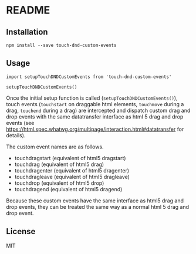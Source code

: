 # README

## Installation

```
npm install --save touch-dnd-custom-events
```

## Usage
```
import setupTouchDNDCustomEvents from 'touch-dnd-custom-events'

setupTouchDNDCustomEvents()
```

Once the initial setup function is called (`setupTouchDNDCustomEvents()`), touch events (`touchstart` on draggable html elements, `touchmove` during a drag, `touchend` during a drag)  are intercepted and dispatch custom drag and drop events with the same datatransfer interface as html 5 drag and drop events (see https://html.spec.whatwg.org/multipage/interaction.html#datatransfer for details).

The custom event names are as follows.

  * touchdragstart (equivalent of html5 dragstart)
  * touchdrag (equivalent of html5 drag)
  * touchdragenter (equivalent of html5 dragenter)
  * touchdragleave (equivalent of html5 dragleave)
  * touchdrop (equivalent of html5 drop)
  * touchdragend (equivalent of html5 dragend)

Because these custom events have the same interface as html5 drag and drop events, they can be treated the same way as a normal html 5 drag and drop event.

## License

MIT
